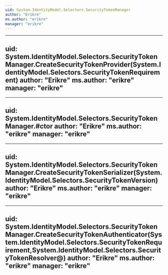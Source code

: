 ```yaml
---
uid: System.IdentityModel.Selectors.SecurityTokenManager
author: "Erikre"
ms.author: "erikre"
manager: "erikre"
---
```


---
uid: System.IdentityModel.Selectors.SecurityTokenManager.CreateSecurityTokenProvider(System.IdentityModel.Selectors.SecurityTokenRequirement)
author: "Erikre"
ms.author: "erikre"
manager: "erikre"
---

---
uid: System.IdentityModel.Selectors.SecurityTokenManager.#ctor
author: "Erikre"
ms.author: "erikre"
manager: "erikre"
---

---
uid: System.IdentityModel.Selectors.SecurityTokenManager.CreateSecurityTokenSerializer(System.IdentityModel.Selectors.SecurityTokenVersion)
author: "Erikre"
ms.author: "erikre"
manager: "erikre"
---

---
uid: System.IdentityModel.Selectors.SecurityTokenManager.CreateSecurityTokenAuthenticator(System.IdentityModel.Selectors.SecurityTokenRequirement,System.IdentityModel.Selectors.SecurityTokenResolver@)
author: "Erikre"
ms.author: "erikre"
manager: "erikre"
---
